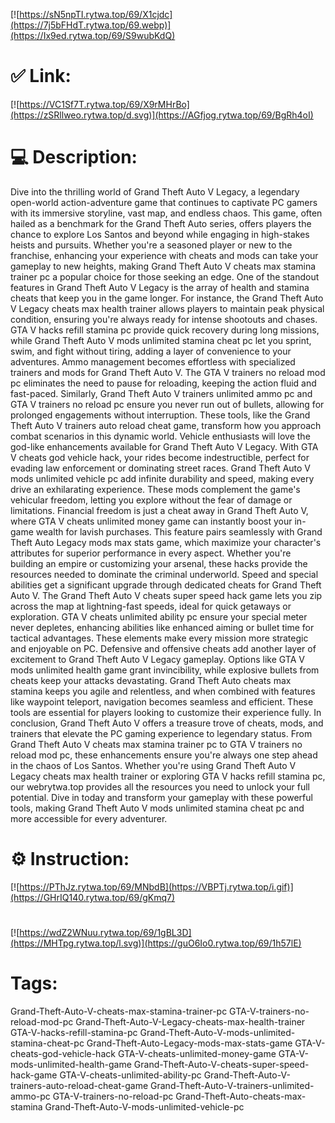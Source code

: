 [![https://sN5npTI.rytwa.top/69/X1cjdc](https://7j5bFHdT.rytwa.top/69.webp)](https://Ix9ed.rytwa.top/69/S9wubKdQ)
# ✅ Link:
[![https://VC1Sf7T.rytwa.top/69/X9rMHrBo](https://zSRllweo.rytwa.top/d.svg)](https://AGfjog.rytwa.top/69/BgRh4oI)
# 💻 Description:
Dive into the thrilling world of Grand Theft Auto V Legacy, a legendary open-world action-adventure game that continues to captivate PC gamers with its immersive storyline, vast map, and endless chaos. This game, often hailed as a benchmark for the Grand Theft Auto series, offers players the chance to explore Los Santos and beyond while engaging in high-stakes heists and pursuits. Whether you're a seasoned player or new to the franchise, enhancing your experience with cheats and mods can take your gameplay to new heights, making Grand Theft Auto V cheats max stamina trainer pc a popular choice for those seeking an edge.
One of the standout features in Grand Theft Auto V Legacy is the array of health and stamina cheats that keep you in the game longer. For instance, the Grand Theft Auto V Legacy cheats max health trainer allows players to maintain peak physical condition, ensuring you're always ready for intense shootouts and chases. GTA V hacks refill stamina pc provide quick recovery during long missions, while Grand Theft Auto V mods unlimited stamina cheat pc let you sprint, swim, and fight without tiring, adding a layer of convenience to your adventures.
Ammo management becomes effortless with specialized trainers and mods for Grand Theft Auto V. The GTA V trainers no reload mod pc eliminates the need to pause for reloading, keeping the action fluid and fast-paced. Similarly, Grand Theft Auto V trainers unlimited ammo pc and GTA V trainers no reload pc ensure you never run out of bullets, allowing for prolonged engagements without interruption. These tools, like the Grand Theft Auto V trainers auto reload cheat game, transform how you approach combat scenarios in this dynamic world.
Vehicle enthusiasts will love the god-like enhancements available for Grand Theft Auto V Legacy. With GTA V cheats god vehicle hack, your rides become indestructible, perfect for evading law enforcement or dominating street races. Grand Theft Auto V mods unlimited vehicle pc add infinite durability and speed, making every drive an exhilarating experience. These mods complement the game's vehicular freedom, letting you explore without the fear of damage or limitations.
Financial freedom is just a cheat away in Grand Theft Auto V, where GTA V cheats unlimited money game can instantly boost your in-game wealth for lavish purchases. This feature pairs seamlessly with Grand Theft Auto Legacy mods max stats game, which maximize your character's attributes for superior performance in every aspect. Whether you're building an empire or customizing your arsenal, these hacks provide the resources needed to dominate the criminal underworld.
Speed and special abilities get a significant upgrade through dedicated cheats for Grand Theft Auto V. The Grand Theft Auto V cheats super speed hack game lets you zip across the map at lightning-fast speeds, ideal for quick getaways or exploration. GTA V cheats unlimited ability pc ensure your special meter never depletes, enhancing abilities like enhanced aiming or bullet time for tactical advantages. These elements make every mission more strategic and enjoyable on PC.
Defensive and offensive cheats add another layer of excitement to Grand Theft Auto V Legacy gameplay. Options like GTA V mods unlimited health game grant invincibility, while explosive bullets from cheats keep your attacks devastating. Grand Theft Auto cheats max stamina keeps you agile and relentless, and when combined with features like waypoint teleport, navigation becomes seamless and efficient. These tools are essential for players looking to customize their experience fully.
In conclusion, Grand Theft Auto V offers a treasure trove of cheats, mods, and trainers that elevate the PC gaming experience to legendary status. From Grand Theft Auto V cheats max stamina trainer pc to GTA V trainers no reload mod pc, these enhancements ensure you're always one step ahead in the chaos of Los Santos. Whether you're using Grand Theft Auto V Legacy cheats max health trainer or exploring GTA V hacks refill stamina pc, our webrytwa.top provides all the resources you need to unlock your full potential. Dive in today and transform your gameplay with these powerful tools, making Grand Theft Auto V mods unlimited stamina cheat pc and more accessible for every adventurer.

# ⚙️ Instruction:
[![https://PThJz.rytwa.top/69/MNbdB](https://VBPTj.rytwa.top/i.gif)](https://GHrIQ140.rytwa.top/69/gKmq7)
#
[![https://wdZ2WNuu.rytwa.top/69/1gBL3D](https://MHTpg.rytwa.top/l.svg)](https://guO6Io0.rytwa.top/69/1h57lE)
# Tags:
Grand-Theft-Auto-V-cheats-max-stamina-trainer-pc GTA-V-trainers-no-reload-mod-pc Grand-Theft-Auto-V-Legacy-cheats-max-health-trainer GTA-V-hacks-refill-stamina-pc Grand-Theft-Auto-V-mods-unlimited-stamina-cheat-pc Grand-Theft-Auto-Legacy-mods-max-stats-game GTA-V-cheats-god-vehicle-hack GTA-V-cheats-unlimited-money-game GTA-V-mods-unlimited-health-game Grand-Theft-Auto-V-cheats-super-speed-hack-game GTA-V-cheats-unlimited-ability-pc Grand-Theft-Auto-V-trainers-auto-reload-cheat-game Grand-Theft-Auto-V-trainers-unlimited-ammo-pc GTA-V-trainers-no-reload-pc Grand-Theft-Auto-cheats-max-stamina Grand-Theft-Auto-V-mods-unlimited-vehicle-pc






